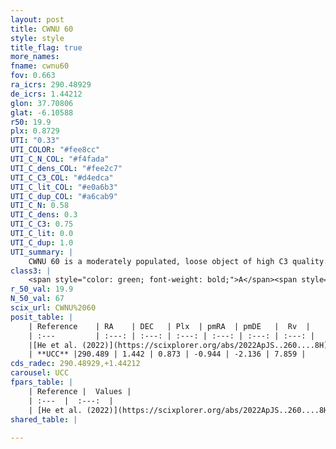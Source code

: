 ```yaml
---
layout: post
title: CWNU 60
style: style
title_flag: true
more_names: 
fname: cwnu60
fov: 0.663
ra_icrs: 290.48929
de_icrs: 1.44212
glon: 37.70806
glat: -6.10588
r50: 19.9
plx: 0.8729
UTI: "0.33"
UTI_COLOR: "#fee8cc"
UTI_C_N_COL: "#f4fada"
UTI_C_dens_COL: "#fee2c7"
UTI_C_C3_COL: "#d4edca"
UTI_C_lit_COL: "#e0a6b3"
UTI_C_dup_COL: "#a6cab9"
UTI_C_N: 0.58
UTI_C_dens: 0.3
UTI_C_C3: 0.75
UTI_C_lit: 0.0
UTI_C_dup: 1.0
UTI_summary: |
    CWNU 60 is a moderately populated, loose object of high C3 quality. It was recently reported in the literature.
class3: |
    <span style="color: green; font-weight: bold;">A</span><span style="color: #FFC300; font-weight: bold;">B</span>
r_50_val: 19.9
N_50_val: 67
scix_url: CWNU%2060
posit_table: |
    | Reference    | RA    | DEC   | Plx  | pmRA  | pmDE   |  Rv  |
    | :---         | :---: | :---: | :---: | :---: | :---: | :---: |
    |[He et al. (2022)](https://scixplorer.org/abs/2022ApJS..260....8H) | 290.492 | 1.446 | 0.86 | -0.93 | -2.13 | -17.0 |
    | **UCC** |290.489 | 1.442 | 0.873 | -0.944 | -2.136 | 7.859 | 
cds_radec: 290.48929,+1.44212
carousel: UCC
fpars_table: |
    | Reference |  Values |
    | :---  |  :---:  |
    | [He et al. (2022)](https://scixplorer.org/abs/2022ApJS..260....8H) | `AG=1.3, m-M=10.7, logAge=8.4, Z=0.04` |
shared_table: |
    
---
```

